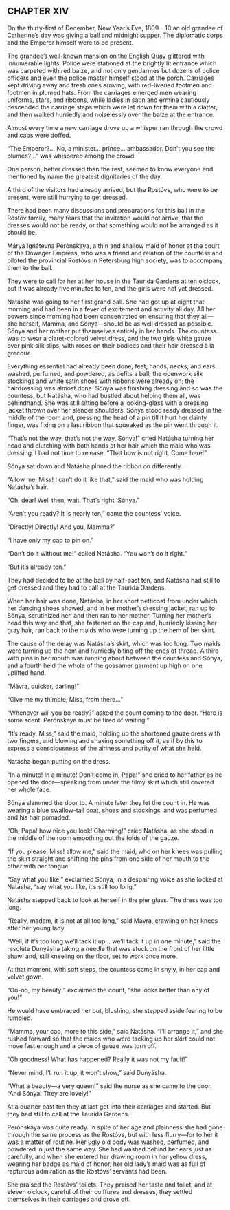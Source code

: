 ## CHAPTER XIV

On the thirty-first of December, New Year’s Eve, 1809 - 10 an old
grandee of Catherine’s day was giving a ball and midnight supper. The
diplomatic corps and the Emperor himself were to be present.

The grandee’s well-known mansion on the English Quay glittered with
innumerable lights. Police were stationed at the brightly lit entrance
which was carpeted with red baize, and not only gendarmes but dozens of
police officers and even the police master himself stood at the porch.
Carriages kept driving away and fresh ones arriving, with red-liveried
footmen and footmen in plumed hats. From the carriages emerged men
wearing uniforms, stars, and ribbons, while ladies in satin and ermine
cautiously descended the carriage steps which were let down for them
with a clatter, and then walked hurriedly and noiselessly over the baize
at the entrance.

Almost every time a new carriage drove up a whisper ran through the
crowd and caps were doffed.

“The Emperor?... No, a minister... prince... ambassador. Don’t you
see the plumes?...” was whispered among the crowd.

One person, better dressed than the rest, seemed to know everyone and
mentioned by name the greatest dignitaries of the day.

A third of the visitors had already arrived, but the Rostóvs, who were
to be present, were still hurrying to get dressed.

There had been many discussions and preparations for this ball in the
Rostóv family, many fears that the invitation would not arrive, that
the dresses would not be ready, or that something would not be arranged
as it should be.

Márya Ignátevna Perónskaya, a thin and shallow maid of honor at
the court of the Dowager Empress, who was a friend and relation of the
countess and piloted the provincial Rostóvs in Petersburg high society,
was to accompany them to the ball.

They were to call for her at her house in the Taurida Gardens at ten
o’clock, but it was already five minutes to ten, and the girls were
not yet dressed.

Natásha was going to her first grand ball. She had got up at eight that
morning and had been in a fever of excitement and activity all day. All
her powers since morning had been concentrated on ensuring that they
all—she herself, Mamma, and Sónya—should be as well dressed as
possible. Sónya and her mother put themselves entirely in her hands.
The countess was to wear a claret-colored velvet dress, and the two
girls white gauze over pink silk slips, with roses on their bodices and
their hair dressed à la grecque.

Everything essential had already been done; feet, hands, necks, and
ears washed, perfumed, and powdered, as befits a ball; the openwork
silk stockings and white satin shoes with ribbons were already on; the
hairdressing was almost done. Sónya was finishing dressing and so was
the countess, but Natásha, who had bustled about helping them all, was
behindhand. She was still sitting before a looking-glass with a dressing
jacket thrown over her slender shoulders. Sónya stood ready dressed in
the middle of the room and, pressing the head of a pin till it hurt her
dainty finger, was fixing on a last ribbon that squeaked as the pin went
through it.

“That’s not the way, that’s not the way, Sónya!” cried Natásha
turning her head and clutching with both hands at her hair which the
maid who was dressing it had not time to release. “That bow is not
right. Come here!”

Sónya sat down and Natásha pinned the ribbon on differently.

“Allow me, Miss! I can’t do it like that,” said the maid who was
holding Natásha’s hair.

“Oh, dear! Well then, wait. That’s right, Sónya.”

“Aren’t you ready? It is nearly ten,” came the countess’ voice.

“Directly! Directly! And you, Mamma?”

“I have only my cap to pin on.”

“Don’t do it without me!” called Natásha. “You won’t do it
right.”

“But it’s already ten.”

They had decided to be at the ball by half-past ten, and Natásha had
still to get dressed and they had to call at the Taurida Gardens.

When her hair was done, Natásha, in her short petticoat from under
which her dancing shoes showed, and in her mother’s dressing jacket,
ran up to Sónya, scrutinized her, and then ran to her mother. Turning
her mother’s head this way and that, she fastened on the cap and,
hurriedly kissing her gray hair, ran back to the maids who were turning
up the hem of her skirt.

The cause of the delay was Natásha’s skirt, which was too long.
Two maids were turning up the hem and hurriedly biting off the ends of
thread. A third with pins in her mouth was running about between the
countess and Sónya, and a fourth held the whole of the gossamer garment
up high on one uplifted hand.

“Mávra, quicker, darling!”

“Give me my thimble, Miss, from there...”

“Whenever will you be ready?” asked the count coming to the door.
“Here is some scent. Perónskaya must be tired of waiting.”

“It’s ready, Miss,” said the maid, holding up the shortened gauze
dress with two fingers, and blowing and shaking something off it, as if
by this to express a consciousness of the airiness and purity of what
she held.

Natásha began putting on the dress.

“In a minute! In a minute! Don’t come in, Papa!” she cried to her
father as he opened the door—speaking from under the filmy skirt which
still covered her whole face.

Sónya slammed the door to. A minute later they let the count in. He was
wearing a blue swallow-tail coat, shoes and stockings, and was perfumed
and his hair pomaded.

“Oh, Papa! how nice you look! Charming!” cried Natásha, as she
stood in the middle of the room smoothing out the folds of the gauze.

“If you please, Miss! allow me,” said the maid, who on her knees was
pulling the skirt straight and shifting the pins from one side of her
mouth to the other with her tongue.

“Say what you like,” exclaimed Sónya, in a despairing voice as she
looked at Natásha, “say what you like, it’s still too long.”

Natásha stepped back to look at herself in the pier glass. The dress
was too long.

“Really, madam, it is not at all too long,” said Mávra, crawling on
her knees after her young lady.

“Well, if it’s too long we’ll tack it up... we’ll tack it up
in one minute,” said the resolute Dunyásha taking a needle that was
stuck on the front of her little shawl and, still kneeling on the floor,
set to work once more.

At that moment, with soft steps, the countess came in shyly, in her cap
and velvet gown.

“Oo-oo, my beauty!” exclaimed the count, “she looks better than
any of you!”

He would have embraced her but, blushing, she stepped aside fearing to
be rumpled.

“Mamma, your cap, more to this side,” said Natásha. “I’ll
arrange it,” and she rushed forward so that the maids who were tacking
up her skirt could not move fast enough and a piece of gauze was torn
off.

“Oh goodness! What has happened? Really it was not my fault!”

“Never mind, I’ll run it up, it won’t show,” said Dunyásha.

“What a beauty—a very queen!” said the nurse as she came to the
door. “And Sónya! They are lovely!”

At a quarter past ten they at last got into their carriages and started.
But they had still to call at the Taurida Gardens.

Perónskaya was quite ready. In spite of her age and plainness she
had gone through the same process as the Rostóvs, but with less
flurry—for to her it was a matter of routine. Her ugly old body was
washed, perfumed, and powdered in just the same way. She had washed
behind her ears just as carefully, and when she entered her drawing
room in her yellow dress, wearing her badge as maid of honor, her old
lady’s maid was as full of rapturous admiration as the Rostóvs’
servants had been.

She praised the Rostóvs’ toilets. They praised her taste and toilet,
and at eleven o’clock, careful of their coiffures and dresses, they
settled themselves in their carriages and drove off.






